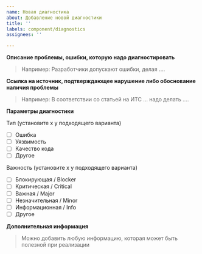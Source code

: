 ```yaml
---
name: Новая диагностика
about: Добавление новой диагностики
title: ''
labels: component/diagnostics
assignees: ''

---
```


**Описание проблемы, ошибки, которую надо диагностировать**
> Например: Разработчики допускают ошибки, делая .... 

**Ссылка на источник, подтверждающее нарушение либо обоснование наличия проблемы**
> Например: В соответствии со статьей на ИТС ... надо делать .... 

**Параметры диагностики**

Тип (установите x у подходящего варианта)
* [ ] Ошибка
* [ ] Уязвимость
* [ ] Качество кода
* [ ] Другое

Важность (установите x у подходящего варианта)
* [ ] Блокирующая / Blocker
* [ ] Критическая / Critical
* [ ] Важная / Major
* [ ] Незначительная / Minor
* [ ] Информационная / Info
* [ ] Другое

**Дополнительная информация**
> Можно добавить любую информацию, которая может быть полезной при реализации
